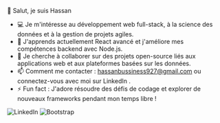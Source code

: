 👋 Salut, je suis Hassan
- 💻 Je m'intéresse au développement web full-stack, à la science des données et à la gestion de projets agiles.
- 🌱 J'apprends actuellement React avancé et j'améliore mes compétences backend avec Node.js.
- 💞️ Je cherche à collaborer sur des projets open-source liés aux applications web et aux plateformes basées sur les données.
- 📫 Comment me contacter : hassanbussiness927@gmail.com ou connectez-vous avec moi sur LinkedIn .
- ⚡ Fun fact : J'adore résoudre des défis de codage et explorer de nouveaux frameworks pendant mon temps libre !


<!---
CyberFetch/CyberFetch is a ✨ special ✨ repository because its `README.md` (this file) appears on your GitHub profile.
You can click the Preview link to take a look at your changes.
--->

![LinkedIn](https://img.shields.io/badge/linkedin-%230077B5.svg?style=for-the-badge&logo=linkedin&logoColor=white)
![Bootstrap](https://img.shields.io/badge/bootstrap-%238511FA.svg?style=for-the-badge&logo=bootstrap&logoColor=white)
